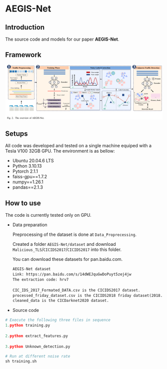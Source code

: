 # AEGIS-Net

## Introduction

The source code and models for our paper **AEGIS-Net**.



## Framework

![image-20250419190335237](README.assets/1.png)

## Setups

All code was developed and tested on a single machine equiped with a Tesla V100 32GB GPU. The environment is as bellow:

- Ubuntu 20.04.6 LTS
- Python 3.10.13
- Pytorch 2.1.1
- faiss-gpu==1.7.2
- numpy==1.26.1
- pandas==2.1.3



## How to use

The code is currently tested only on GPU.

- Data preparation

  Preprocessing of the dataset is done at `Data_Proprecessing`.

  Created a folder `AEGIS-Net/dataset` and download `Malicious_TLS`/`CICIDS2017`/`CICIDS2017` into this folder.

  You can download these datasets for pan.baidu.com. 

  ```html
  AEGIS-Net dataset
  Link: https://pan.baidu.com/s/14dWEJquGwDoPuyt5zej4jw
  The extraction code: hrv7
  
  CIC_IDS_2017_Formated_DATA.csv is the CICIDS2017 dataset.
  processed_friday_dataset.csv is the CICIDS2018 friday dataset(2018.3.2 and 2018.2.16).
  cleaned_data is the CICDarknet2020 dataset.
  ```

- Source code

```python
# Execute the following three files in sequence
1.python training.py

2.python extract_features.py

3.python Unknown_detection.py
```



```python
# Run at different noise rate
sh training.sh
```

